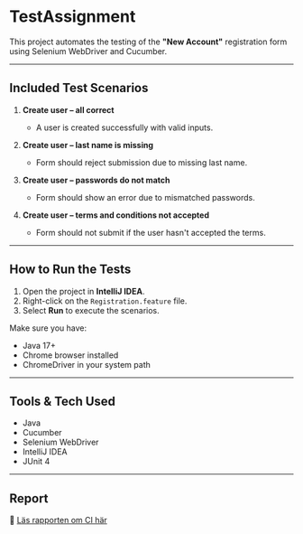 # TestAssignment 

This project automates the testing of the **"New Account"** registration form using Selenium WebDriver and Cucumber.

---

##  Included Test Scenarios

1. **Create user – all correct**
    - A user is created successfully with valid inputs.

2. **Create user – last name is missing**
    - Form should reject submission due to missing last name.

3. **Create user – passwords do not match**
    - Form should show an error due to mismatched passwords.

4. **Create user – terms and conditions not accepted**
    - Form should not submit if the user hasn't accepted the terms.

---

## How to Run the Tests

1. Open the project in **IntelliJ IDEA**.
2. Right-click on the `Registration.feature` file.
3. Select **Run** to execute the scenarios.

Make sure you have:
- Java 17+
- Chrome browser installed
- ChromeDriver in your system path

---

## Tools & Tech Used

- Java
- Cucumber
- Selenium WebDriver
- IntelliJ IDEA
- JUnit 4

---

##  Report

📄 [Läs rapporten om CI här](docs/CI.pdf)


